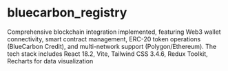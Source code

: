 # bluecarbon_registry
Comprehensive blockchain integration implemented, featuring Web3 wallet connectivity, smart contract management, ERC-20 token operations (BlueCarbon Credit), and multi-network support (Polygon/Ethereum). The tech stack includes React 18.2, Vite, Tailwind CSS 3.4.6, Redux Toolkit, Recharts for data visualization
